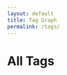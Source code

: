 ```yaml
---
layout: default
title: Tag Graph
permalink: /tags/
---
```


<h1>All Tags</h1>
<div id="tag-graph-container" style="height: 600px; position: relative; border: 1px solid var(--gray); border-radius: 8px;"></div>

<script>
  document.addEventListener("DOMContentLoaded", function () {
    const tagCounts = {};
    const tagUrls = {};

    {% assign published_notes = site.notes | where_exp: "note", "note.published != false" %}
    {% for note in published_notes %}
      {% for tag in note.tags %}
        {% assign tag_str = tag | downcase %}
        tagCounts["{{ tag_str }}"] = (tagCounts["{{ tag_str }}"] || 0) + 1;
        tagUrls["{{ tag_str }}"] = "/tags/{{ tag_str }}/";
      {% endfor %}
    {% endfor %}

    const tags = Object.keys(tagCounts);
    const container = document.getElementById("tag-graph-container");

    const width = container.clientWidth;
    const height = container.clientHeight;
    const center = { x: width / 2, y: height / 2 };

    const svgNS = "http://www.w3.org/2000/svg";
    const svg = document.createElementNS(svgNS, "svg");
    svg.setAttribute("width", width);
    svg.setAttribute("height", height);
    svg.style.position = "absolute";
    svg.style.top = "0";
    svg.style.left = "0";

    // Define central dot
    const centerCircle = document.createElementNS(svgNS, "circle");
    centerCircle.setAttribute("cx", center.x);
    centerCircle.setAttribute("cy", center.y);
    centerCircle.setAttribute("r", "20");
    centerCircle.setAttribute("fill", "var(--secondary)");
    svg.appendChild(centerCircle);

    const nodePositions = {};
    const radius = Math.min(width, height) / 2.5;
    const angleStep = (2 * Math.PI) / tags.length;

    // Compute tag node positions in a circle
    tags.forEach((tag, i) => {
      const angle = i * angleStep;
      const x = center.x + radius * Math.cos(angle);
      const y = center.y + radius * Math.sin(angle);
      nodePositions[tag] = { x, y };
    });

    // Draw edges to center
    tags.forEach((tag) => {
      const pos = nodePositions[tag];
      const line = document.createElementNS(svgNS, "line");
      line.setAttribute("x1", center.x);
      line.setAttribute("y1", center.y);
      line.setAttribute("x2", pos.x);
      line.setAttribute("y2", pos.y);
      line.setAttribute("stroke", "var(--darkgray)");
      line.setAttribute("stroke-dasharray", "4 2");
      svg.appendChild(line);
    });

    // Draw inter-tag lines (web)
    for (let i = 0; i < tags.length; i++) {
      for (let j = i + 1; j < tags.length; j++) {
        const a = nodePositions[tags[i]];
        const b = nodePositions[tags[j]];
        const line = document.createElementNS(svgNS, "line");
        line.setAttribute("x1", a.x);
        line.setAttribute("y1", a.y);
        line.setAttribute("x2", b.x);
        line.setAttribute("y2", b.y);
        line.setAttribute("stroke", "var(--gray)");
        line.setAttribute("stroke-dasharray", "2 2");
        svg.appendChild(line);
      }
    }

    // Create tag circles
    tags.forEach((tag) => {
      const pos = nodePositions[tag];
      const circle = document.createElementNS(svgNS, "circle");
      const size = 8 + tagCounts[tag] * 2;
      circle.setAttribute("cx", pos.x);
      circle.setAttribute("cy", pos.y);
      circle.setAttribute("r", size);
      circle.setAttribute("fill", "var(--gray)");
      circle.setAttribute("stroke", "var(--darkgray)");
      circle.setAttribute("stroke-width", "1");

      circle.style.cursor = "pointer";
      circle.addEventListener("click", () => {
        window.location.href = tagUrls[tag];
      });

      svg.appendChild(circle);
    });

    container.appendChild(svg);
  });
</script>
